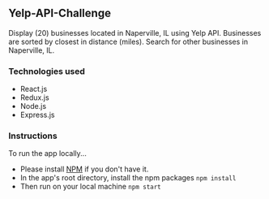 ## Yelp-API-Challenge

Display (20) businesses located in Naperville, IL using Yelp API. Businesses are sorted by closest in distance (miles). Search for other businesses in Naperville, IL. 

### Technologies used
- React.js 
- Redux.js 
- Node.js 
- Express.js

### Instructions
To run the app locally...

- Please install [NPM](https://www.npmjs.com/get-npm) if you don't have it.
- In the app's root directory, install the npm packages `npm install`
- Then run on your local machine `npm start`

